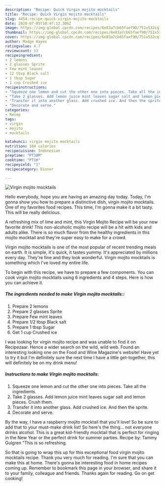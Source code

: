 ```yaml
---
description: "Recipe: Quick Virgin mojito mocktails"
title: "Recipe: Quick Virgin mojito mocktails"
slug: 4454-recipe-quick-virgin-mojito-mocktails
date: 2020-07-05T10:47:13.306Z
image: https://img-global.cpcdn.com/recipes/6e83a7cb65faef90/751x532cq70/virgin-mojito-mocktails-recipe-main-photo.jpg
thumbnail: https://img-global.cpcdn.com/recipes/6e83a7cb65faef90/751x532cq70/virgin-mojito-mocktails-recipe-main-photo.jpg
cover: https://img-global.cpcdn.com/recipes/6e83a7cb65faef90/751x532cq70/virgin-mojito-mocktails-recipe-main-photo.jpg
author: Madge Hayes
ratingvalue: 4.7
reviewcount: 13
recipeingredient:
- 2 lemons
- 2 glasses Sprite
- Few mint leaves
- 12 tbsp Black salt
- 1 tbsp Sugar
- 1 cup Crushed ice
recipeinstructions:
- "Squeeze one lemon and cut the other one into pieces. Take all the ingredients."
- "Take 2 glasses. Add lemon juice mint leaves sugar salt and lemon pieces. Crush them."
- "Transfer it into another glass. Add crushed ice. And then the sprite."
- "Decorate and serve."
categories:
- Resep
tags:
- virgin
- mojito
- mocktails

katakunci: virgin mojito mocktails
nutrition: 104 calories
recipecuisine: Indonesian
preptime: "PT38M"
cooktime: "PT1H"
recipeyield: "1"
recipecategory: Dinner

---
```



![Virgin mojito mocktails](https://img-global.cpcdn.com/recipes/6e83a7cb65faef90/751x532cq70/virgin-mojito-mocktails-recipe-main-photo.jpg)

Hello everybody, hope you are having an amazing day today. Today, I'm gonna show you how to prepare a distinctive dish, virgin mojito mocktails. One of my favorites food recipes. This time, I'm gonna make it a bit tasty. This will be really delicious.

A refreshing mix of lime and mint, this Virgin Mojito Recipe will be your new favorite drink! This non-alcoholic mojito recipe will be a hit with kids and adults alike. There is so much flavor from the healthy ingredients in this mojito mocktail and they&#39;re super easy to make for a crowd.

Virgin mojito mocktails is one of the most popular of recent trending meals on earth. It is simple, it's quick, it tastes yummy. It's appreciated by millions every day. They're fine and they look wonderful. Virgin mojito mocktails is something which I've loved my entire life.


To begin with this recipe, we have to prepare a few components. You can cook virgin mojito mocktails using 6 ingredients and 4 steps. Here is how you can achieve it.

##### The ingredients needed to make Virgin mojito mocktails::

1. Prepare 2 lemons
1. Prepare 2 glasses Sprite
1. Prepare Few mint leaves
1. Prepare 1/2 tbsp Black salt
1. Prepare 1 tbsp Sugar
1. Get 1 cup Crushed ice


I was looking for virgin mojito recipe and was unable to find it on Recipezaar. Hence a wider search on the wild, wild web. Found an interesting looking one on the Food and Wine Magazine&#39;s website! Have yet to try it but I&#39;m definitely sure the next time I have a little get-together, this will definitely be on my drink menu! 

##### Instructions to make Virgin mojito mocktails:

1. Squeeze one lemon and cut the other one into pieces. Take all the ingredients.
1. Take 2 glasses. Add lemon juice mint leaves sugar salt and lemon pieces. Crush them.
1. Transfer it into another glass. Add crushed ice. And then the sprite.
1. Decorate and serve.


By the way, I have a raspberry mojito mocktail that you&#39;ll love! So be sure to add that to your must-make drink list! So here&#39;s the thing… not everyone drinks alcohol. This is a great kid-friendly mocktail that is perfect for ringing in the New Year or the perfect drink for summer parties. Recipe by: Tammy Gulgren &#34;This is so refreshing. 

So that is going to wrap this up for this exceptional food virgin mojito mocktails recipe. Thank you very much for reading. I'm sure that you can make this at home. There's gonna be interesting food in home recipes coming up. Remember to bookmark this page in your browser, and share it to your family, colleague and friends. Thanks again for reading. Go on get cooking!
